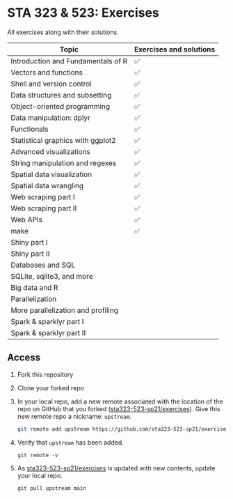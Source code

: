 # STA 323 & 523: Exercises

All exercises along with their solutions.

| Topic                              | Exercises and solutions |
|------------------------------------|-------------------------|
| Introduction and Fundamentals of R | :white_check_mark:      |
| Vectors and functions              | :white_check_mark:      |
| Shell and version control          | :white_check_mark:      |
| Data structures and subsetting     | :white_check_mark:      |
| Object-oriented programming        | :white_check_mark:      |
| Data manipulation: dplyr           | :white_check_mark:      |
| Functionals                        | :white_check_mark:      |
| Statistical graphics with ggplot2  | :white_check_mark:      |
| Advanced visualizations            | :white_check_mark:      |
| String manipulation and regexes    | :white_check_mark:      |
| Spatial data visualization         | :white_check_mark:      |
| Spatial data wrangling             | :white_check_mark:      |
| Web scraping part I                | :white_check_mark:      |
| Web scraping part II               | :white_check_mark:      |
| Web APIs                           | :white_check_mark:      |
| make                               | :white_check_mark:      |
| Shiny part I                       |                         |
| Shiny part II                      |                         |
| Databases and SQL                  |                         |
| SQLite, sqlite3, and more          |                         |
| Big data and R                     |                         |
| Parallelization                    |                         |
| More parallelization and profiling |                         |
| Spark & sparklyr part I            |                         |
| Spark & sparklyr part II           |                         |

## Access

1. Fork this repository

2. Clone your forked repo

3. In your local repo, add a new remote associated with the location of the
   repo on GitHub that you forked
   ([sta323-523-sp21/exercises](https://github.com/sta323-523-sp21/exercises)). Give this new remote repo a nickname: `upstream`.
   ```bash
   git remote add upstream https://github.com/sta323-523-sp21/exercises.git
   ```

4. Verify that `upstream` has been added.
   ```
   git remote -v
   ```
5. As [sta323-523-sp21/exercises](https://github.com/sta323-523-sp21/exercises)
   is updated with new contents, update your local repo.
   ```
   git pull upstream main
   ```

